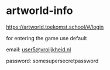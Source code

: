 # artworld-info

https://artworld.toekomst.school/#/login

for entering the game use default

email: user5@vrolijkheid.nl

password: somesupersecretpassword
